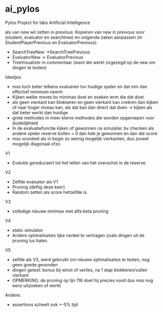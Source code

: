 # ai_pylos

Pylos Project for labs Artificial Intelligence

als van new wil zetten in previous:
Kopieren van new in previous voor (student, evaluator en searchtree) en volgende zaken aanpassen (in StudentPlayerPrevious en EvaluatorPrevious):

- SearchTreeNew ->SearchTreePrevious
- EvaluatorNew -> EvaluatorPrevious
- TreeVisualizer in commentaar (want die werkt zogezegd op de new om dingen te testen)

Ideetjes

- mss toch beter telkens evalueren tov huidige speler en dat min dan effectief minimum neemt
- Kijken welke moves bv minimax doet en zoeken wrm die dat doet
- als geen vierkant kan blokkeren en geen vierkant kan creëren dan kijken of naar hoger niveau kan, als dat kan dan direct dat doen -> kijken als dat beter werkt dan huidige
- grote methodes in meer kleine methodes die worden opgeroepen voor duidelijkheid
- In de evaluatiefunctie kijken of gewonnen na simulatie: bv checken als andere speler reserve bollen = 0 dan heb je gewonnen en dan die score
- mss voordeel als in begin zo weinig mogelijk vierkanten, dus zoveel mogelijk diagonaal ofzo

V1

- Evalutie gereduceert tot het tellen van het overschot in de reserve.

V2

- Zelfde evaluator als V1
- Pruning (deftig deze keer)
- Random zetten als score hetzelfde is.

V3
 - volledige nieuwe minimax met alfa beta pruning


V4

- static simulator
- Andere optimalisaties lijke nenkel te vertragen zoals dingen uit de pruning lus halen.

 V5
 - zelfde als V3, werd gebruikt om nieuwe optimalisaties te testen, nog geen goede gevonden
 - dingen getest: bonus bij winst of verlies, na 1 stap blokkeren/vullen vierkant
 - OPMERKING: de pruning op lijn 116 doet hij precies nooit dus mss nog eens uitzoeken of werkt

Andere:

- assertions scheelt ook +-5% tijd
